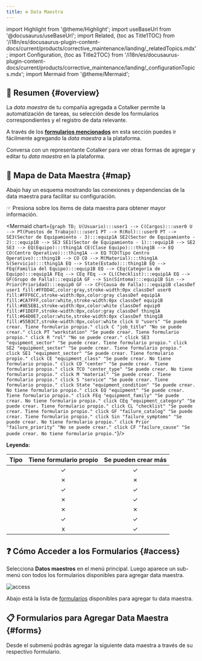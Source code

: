 ```yaml
---
title: ⚙️ Data Maestra
---
```


import Highlight from '@theme/Highlight';
import useBaseUrl from '@docusaurus/useBaseUrl'; 
import Related, {toc as Title1TOC} from '/i18n/es/docusaurus-plugin-content-docs/current/products/corrective_maintenance/landing/_relatedTopics.mdx'; 
import Configuration, {toc as Title2TOC} from '/i18n/es/docusaurus-plugin-content-docs/current/products/corrective_maintenance/landing/_configurationTopics.mdx'; 
import Mermaid from '@theme/Mermaid';


## 📌 Resumen {#overview}
La _data maestra_ de tu compañía agregada a Cotalker permite la automatización de tareas, su selección desde los formularios correspondientes y el registro de data relevante.

A través de los [**formularios mencionados**](#forms) en esta sección puedes ir fácilmente agregando la _data maestra_ a la plataforma.

Conversa con un representante Cotalker para ver otras formas de agregar y editar tu _data maestra_ en la plataforma.

## 📍 Mapa de Data Maestra {#map}
Abajo hay un esquema mostrando las conexiones y dependencias de la data maestra para facilitar su configuración.

<div className="align-center">

<span className="badge badge--warning">☞ Presiona sobre los ítems de data maestra para obtener mayor información.</span>

</div>

<Mermaid chart={`
    graph TD;
        U(Usuario):::user1 --> C(Cargos):::user0
        U --> PT(Puestos de Trabajo):::user1
        PT --> R(Rol):::user0
        PT --> SE3(Sector de Equipamiento - 3):::equip1A
        SE2(Sector de Equipamiento - 2):::equip1B --> SE3
        SE1(Sector de Equipamiento - 1):::equip1B --> SE2
        SE3 --> EQ(Equipo):::thing1A
        CE(Clase Equipo):::thing1B --> EQ
        CO(Centro Operativo):::thing1A --> EQ
        TCO(Tipo Centro Operativo):::thing1B --> CO
        CO --> M(Material):::thing1A
        S(Servicio):::thing1A
        EQ --> State(Estado):::thing1B
        EQ --> FEq(Familia del Equipo):::equip1B
        EQ --> CEq(Categoría de Equipo):::equip1A
        FEq --> CEq
        FEq --> CL(Checklist):::equip1A
        EQ --> GF(Grupo de Falla):::equip1A
        GF --> Sin(Síntoma):::equip1B
        Sin --> Prior(Prioridad):::equip0
        GF --> CF(Causa de Falla):::equip1B
        classDef user1 fill:#FFDD4C,color:gray,stroke-width:0px
        classDef user0 fill:#FFF6CC,stroke-width:0px,color:gray
        classDef equip1A fill:#CA7FFF,color:white,stroke-width:0px
        classDef equip1B fill:#8E5EB1,stroke-width:0px,color:white
        classDef equip0 fill:#F1DEFF,stroke-width:0px,color:gray
        classDef thing1A fill:#64D0E7,color:white,stroke-width:0px
        classDef thing1B fill:#55B3C7,stroke-width:0px,color:white
        click U "users" "Se puede crear. Tiene formulario propio."
        click C "job_title" "No se puede crear."
        click PT "workstation" "Se puede crear. Tiene formulario propio."
        click R "rol" "No se puede crear."
        click SE3 "equipment_sector" "Se puede crear. Tiene formulario propio."
        click SE2 "equipment_sector" "Se puede crear. Tiene formulario propio."
        click SE1 "equipment_sector" "Se puede crear. Tiene formulario propio."
        click CE "equipment_class" "Se puede crear. No tiene formulario propio."
        click CO "center" "Se puede crear. Tiene formulario propio."
        click TCO "center_type" "Se puede crear. No tiene formulario propio."
        click M "material" "Se puede crear. Tiene formulario propio."
        click S "service" "Se puede crear. Tiene formulario propio."
        click State "equipment_condition" "Se puede crear. No tiene formulario propio."
        click EQ "equipment" "Se puede crear. Tiene formulario propio."
        click FEq "equipment_family" "Se puede crear. No tiene formulario propio."
        click CEq "equipment_category" "Se puede crear. Tiene formulario propio."
        click CL "checklist" "Se puede crear. Tiene formulario propio."
        click GF "failure_catalog" "Se puede crear. Tiene formulario propio."
        click Sin "failure_symptoms" "Se puede crear. No tiene formulario propio."
        click Prior "failure_priority" "No se puede crear."
        click CF "failure_cause" "Se puede crear. No tiene formulario propio."
`}/>

<div className="align-center">

**Leyenda:**

Tipo | Tiene formulario propio | Se pueden crear más
:---: | :---: | :---:
<Highlight text="Relacionado con Usuarios" color="#FFDD4C" textcolor="gray"/> | ✓ | ✓ 
<Highlight text="Relacionado con Usuarios" color="#FFF6CC" textcolor="gray"/> | ✗ | ✗ 
<Highlight text="Relacionado con Equipos" color="#CA7FFF" textcolor="white"/> | ✓ | ✓
<Highlight text="Relacionado con Equipos" color="#8E5EB1" textcolor="white"/> | ✗ | ✓
<Highlight text="Relacionado con Equipos" color="#F1DEFF" textcolor="gray"/> | ✗ | ✗
<Highlight text="Relacionado con Activos" color="#64D0E7" textcolor="white"/> | ✓ | ✓
<Highlight text="Relacionado con Activos" color="#55B3C7" textcolor="white"/> | x | ✓


</div>


## ❓ Cómo Acceder a los Formularios {#access}
Selecciona **Datos maestros** en el menú principal. Luego aparece un sub-menú con todos los formularios disponibles para agregar data maestra.

<div className="margin-left--lg img_sizing">

![access](/img/productos_es/product_master_data_00.png)

</div>

Abajo está la lista de [formularios](#forms) disponibles para agregar tu data maestra.

## 📋 Formularios para Agregar Data Maestra {#forms}
Desde el submenú podrás agregar la siguiente data maestra a través de su respectivo formulario.

<Configuration/>